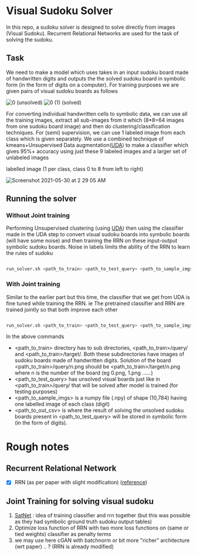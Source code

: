 # Visual Sudoku Solver 

In this repo, a sudoku solver is designed to solve directly from images (Visual Sudoku). Recurrent Relational Networks are used for the task of solving the sudoku.

## Task

We need to make a model which uses takes in an input sudoku board made of handwritten digits and outputs the the solved sudoku board in symbolic form (in the form of digits on a computer).
For training purposes we are given pairs of visual sudoku boards as follows

![0](https://user-images.githubusercontent.com/50492433/120084470-009d7280-c0ee-11eb-96a3-dbbf2ba3cd51.png) (unsolved) ![0 (1)](https://user-images.githubusercontent.com/50492433/120084473-02ffcc80-c0ee-11eb-9211-09192eb955ea.png) (solved)

For converting individual handwritten cells to symbolic data, we can use all the training images, extract all sub-images from it which (8\*8\=64 images from one sudoku board image) and then do clustering/classification techniques. For (semi) supervision, we can use 1 labeled image from each class which is given separately. We use a combined technique of kmeans+Unsupervised Data augmentation([UDA](https://arxiv.org/abs/1904.12848)) to make a classifier which gives 95%+ accuracy using just these 9 labeled images and a larger set of unlabeled images

labelled image (1 per class, class 0 to 8 from left to right)

![Screenshot 2021-05-30 at 2 29 05 AM](https://user-images.githubusercontent.com/50492433/120084551-d13b3580-c0ee-11eb-823b-69c899e5ae47.png)


## Running the solver

### Without Joint training
Performing Unsupervised clustering (using [UDA](https://arxiv.org/abs/1904.12848)) then using the classifier made in the UDA step to convert visual sudoku boards into symbolic boards (will have some noise)  and then training the RRN on these input-output symbolic sudoku boards.
Noise in labels limits the ability of the RRN to learn the rules of sudoku

```bash

run_solver.sh <path_to_train> <path_to_test_query> <path_to_sample_imgs> <path_to_out_csv>

```

### With Joint training
Similar to the earlier part but this time, the classifier that we get from UDA is fine tuned while training the RRN. ie The pretrained classifier and RRN are trained jointly so that both improve each other

```bash

run_solver.sh <path_to_train> <path_to_test_query> <path_to_sample_imgs> <path_to_out_csv> true

```

In the above commands
- <path_to_train> directory has to sub directories, <path_to_train>/query/ and <path_to_train>/target/. Both these subdirectories have images of sudoku boards made of handwritten digits. Solution of the board <path_to_train>/query/n.png should be <path_to_train>/target/n.png where n is the number of the board (eg 0.png, 1.png ......)
- <path_to_test_query> has unsolved visual boards just like in <path_to_train>/query/ that will be solved after model is trained (for testing purposes)
- <path_to_sample_imgs> is a numpy file (.npy) of shape (10,784) having one labelled image of each class (digit)
- <path_to_out_csv> is where the result of solving the unsolved sudoku boards present in <path_to_test_query> will be stored in symbolic form (in the form of digits).





# Rough notes
## Recurrent Relational Network

- [x] RRN (as per paper with slight modification) ([reference](https://github.com/wDaniec/pytorch-RNN))

## Joint Training for solving visual sudoku

1. [SatNet](https://arxiv.org/pdf/1905.12149.pdf) : idea of training classifier and rrn together (but this was possible as they had symbolic ground truth sudoku output tables)
2. Optimize loss function of RRN with two more loss functions on (same or tied weights) classifier as penalty terms 
3. we may use here cGAN with batchnorm or bit more "richer" architecture (wrt paper) .. ? (RRN is already modified)
